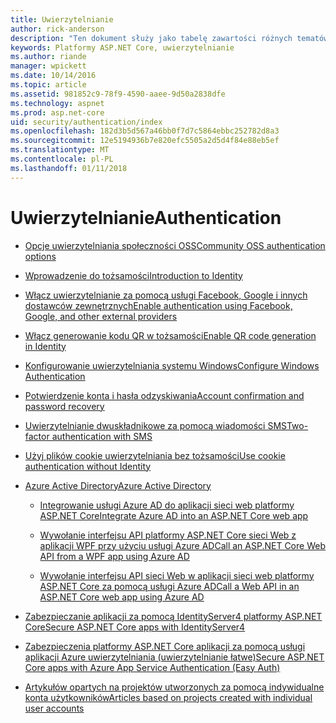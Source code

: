 ```yaml
---
title: Uwierzytelnianie
author: rick-anderson
description: "Ten dokument służy jako tabelę zawartości różnych tematów uwierzytelniania platformy ASP.NET Core."
keywords: Platformy ASP.NET Core, uwierzytelnianie
ms.author: riande
manager: wpickett
ms.date: 10/14/2016
ms.topic: article
ms.assetid: 981852c9-78f9-4590-aaee-9d50a2838dfe
ms.technology: aspnet
ms.prod: asp.net-core
uid: security/authentication/index
ms.openlocfilehash: 182d3b5d567a46bb0f7d7c5864ebbc252782d8a3
ms.sourcegitcommit: 12e5194936b7e820efc5505a2d5d4f84e88eb5ef
ms.translationtype: MT
ms.contentlocale: pl-PL
ms.lasthandoff: 01/11/2018
---
```

# <a name="authentication"></a><span data-ttu-id="22add-104">Uwierzytelnianie</span><span class="sxs-lookup"><span data-stu-id="22add-104">Authentication</span></span>

* [<span data-ttu-id="22add-105">Opcje uwierzytelniania społeczności OSS</span><span class="sxs-lookup"><span data-stu-id="22add-105">Community OSS authentication options</span></span>](community.md)

* [<span data-ttu-id="22add-106">Wprowadzenie do tożsamości</span><span class="sxs-lookup"><span data-stu-id="22add-106">Introduction to Identity</span></span>](identity.md)

* [<span data-ttu-id="22add-107">Włącz uwierzytelnianie za pomocą usługi Facebook, Google i innych dostawców zewnętrznych</span><span class="sxs-lookup"><span data-stu-id="22add-107">Enable authentication using Facebook, Google, and other external providers</span></span>](social/index.md)

* [<span data-ttu-id="22add-108">Włącz generowanie kodu QR w tożsamości</span><span class="sxs-lookup"><span data-stu-id="22add-108">Enable QR code generation in Identity</span></span>](identity-enable-qrcodes.md)

* [<span data-ttu-id="22add-109">Konfigurowanie uwierzytelniania systemu Windows</span><span class="sxs-lookup"><span data-stu-id="22add-109">Configure Windows Authentication</span></span>](windowsauth.md)

* [<span data-ttu-id="22add-110">Potwierdzenie konta i hasła odzyskiwania</span><span class="sxs-lookup"><span data-stu-id="22add-110">Account confirmation and password recovery</span></span>](accconfirm.md)

* [<span data-ttu-id="22add-111">Uwierzytelnianie dwuskładnikowe za pomocą wiadomości SMS</span><span class="sxs-lookup"><span data-stu-id="22add-111">Two-factor authentication with SMS</span></span>](2fa.md)

* [<span data-ttu-id="22add-112">Użyj plików cookie uwierzytelniania bez tożsamości</span><span class="sxs-lookup"><span data-stu-id="22add-112">Use cookie authentication without Identity</span></span>](cookie.md)

* [<span data-ttu-id="22add-113">Azure Active Directory</span><span class="sxs-lookup"><span data-stu-id="22add-113">Azure Active Directory</span></span>](azure-active-directory/index.md)

  * [<span data-ttu-id="22add-114">Integrowanie usługi Azure AD do aplikacji sieci web platformy ASP.NET Core</span><span class="sxs-lookup"><span data-stu-id="22add-114">Integrate Azure AD into an ASP.NET Core web app</span></span>](https://azure.microsoft.com/documentation/samples/active-directory-dotnet-webapp-openidconnect-aspnetcore/)

  * [<span data-ttu-id="22add-115">Wywołanie interfejsu API platformy ASP.NET Core sieci Web z aplikacji WPF przy użyciu usługi Azure AD</span><span class="sxs-lookup"><span data-stu-id="22add-115">Call an ASP.NET Core Web API from a WPF app using Azure AD</span></span>](https://azure.microsoft.com/documentation/samples/active-directory-dotnet-native-aspnetcore/)

  * [<span data-ttu-id="22add-116">Wywołanie interfejsu API sieci Web w aplikacji sieci web platformy ASP.NET Core za pomocą usługi Azure AD</span><span class="sxs-lookup"><span data-stu-id="22add-116">Call a Web API in an ASP.NET Core web app using Azure AD</span></span>](https://azure.microsoft.com/documentation/samples/active-directory-dotnet-webapp-webapi-openidconnect-aspnetcore/)

* [<span data-ttu-id="22add-117">Zabezpieczanie aplikacji za pomocą IdentityServer4 platformy ASP.NET Core</span><span class="sxs-lookup"><span data-stu-id="22add-117">Secure ASP.NET Core apps with IdentityServer4</span></span>](http://docs.identityserver.io/en/release/)

* [<span data-ttu-id="22add-118">Zabezpieczenia platformy ASP.NET Core aplikacji za pomocą usługi aplikacji Azure uwierzytelniania (uwierzytelnianie łatwe)</span><span class="sxs-lookup"><span data-stu-id="22add-118">Secure ASP.NET Core apps with Azure App Service Authentication (Easy Auth)</span></span>](https://docs.microsoft.com/azure/app-service/app-service-authentication-overview)

* [<span data-ttu-id="22add-119">Artykułów opartych na projektów utworzonych za pomocą indywidualne konta użytkowników</span><span class="sxs-lookup"><span data-stu-id="22add-119">Articles based on projects created with individual user accounts</span></span>](xref:security/authentication/individual)
